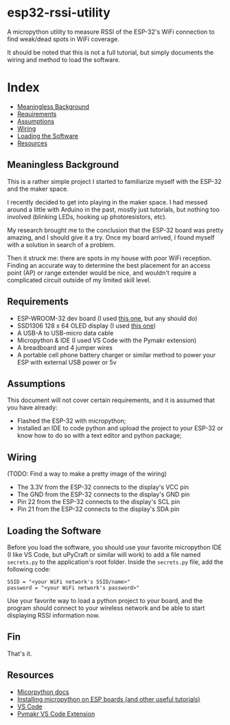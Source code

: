 # esp32-rssi-utility
A micropython utility to measure RSSI of the ESP-32's WiFi connection to find weak/dead spots in WiFi coverage.

It should be noted that this is not a full tutorial, but simply documents the wiring and method to load the software.

# Index
- [Meaningless Background](#meaningless-background)
- [Requirements](#requirements)
- [Assumptions](#assumptions)
- [Wiring](#wiring)
- [Loading the Software](#loading-the-software)
- [Resources](#resources)
## Meaningless Background
This is a rather simple project I started to familiarize myself with the ESP-32 and the maker space.

I recently decided to get into playing in the maker space.  I had messed around a little with Arduino in the past, mostly just tutorials, but nothing too involved (blinking LEDs, hooking up photoresistors, etc).  

My research brought me to the conclusion that the ESP-32 board was pretty amazing, and I should give it a try.  Once my board arrived, I found myself with a solution in search of a problem.

Then it struck me: there are spots in my house with poor WiFi reception.  Finding an accurate way to determine the best placement for an access point (AP) or range extender would be nice, and wouldn't require a complicated circuit outside of my limited skill level.

## Requirements
- ESP-WROOM-32 dev board (I used [this one](https://www.amazon.com/gp/product/B0718T232Z/ref=ppx_yo_dt_b_asin_title_o03_s00?ie=UTF8&psc=1), but any should do)
- SSD1306 128 x 64 OLED display (I used [this one](https://www.amazon.com/gp/product/B072Q2X2LL/ref=ppx_yo_dt_b_asin_title_o04_s00?ie=UTF8&psc=1))
- A USB-A to USB-micro data cable
- Micropython & IDE (I used VS Code with the Pymakr extension)
- A breadboard and 4 jumper wires
- A portable cell phone battery charger or similar method to power your ESP with external USB power or 5v

## Assumptions
This document will not cover certain requirements, and it is assumed that you have already:
- Flashed the ESP-32 with micropython;
- Installed an IDE to code python and upload the project to your ESP-32 or know how to do so with a text editor and python package;

## Wiring 
(TODO: Find a way to make a pretty image of the wiring)
- The 3.3V from the ESP-32 connects to the display's VCC pin
- The GND from the ESP-32 connects to the display's GND pin
- Pin 22 from the ESP-32 connects to the display's SCL pin
- Pin 21 from the ESP-32 connects to the display's SDA pin
## Loading the Software
Before you load the software, you should use your favorite micropython IDE (I like VS Code, but uPyCraft or similar will work) to add a file named `secrets.py` to the application's root folder.  Inside the `secrets.py` file, add the following code:
```
SSID = "<your WiFi network's SSID/name>"
password = "<your WiFi network's password>"
```
Use your favorite way to load a python project to your board, and the program should connect to your wireless network and be able to start displaying RSSI information now.
## Fin
That's it.

## Resources
- [Micorpython docs](https://docs.micropython.org/en/latest/esp32/quickref.html)
- [Installing micropython on ESP boards (and other useful tutorials)](https://randomnerdtutorials.com/getting-started-micropython-esp32-esp8266/)
- [VS Code](https://code.visualstudio.com/download)
- [Pymakr VS Code Extension](https://github.com/pycom/pymakr-vsc)
